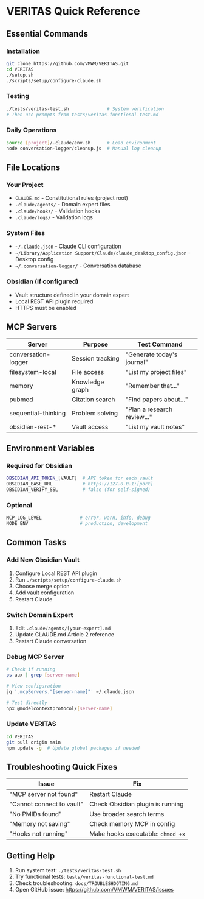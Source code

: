 # VERITAS Quick Reference

## Essential Commands

### Installation
```bash
git clone https://github.com/VMWM/VERITAS.git
cd VERITAS
./setup.sh
./scripts/setup/configure-claude.sh
```

### Testing
```bash
./tests/veritas-test.sh              # System verification
# Then use prompts from tests/veritas-functional-test.md
```

### Daily Operations
```bash
source [project]/.claude/env.sh      # Load environment
node conversation-logger/cleanup.js  # Manual log cleanup
```

## File Locations

### Your Project
- `CLAUDE.md` - Constitutional rules (project root)
- `.claude/agents/` - Domain expert files
- `.claude/hooks/` - Validation hooks
- `.claude/logs/` - Validation logs

### System Files
- `~/.claude.json` - Claude CLI configuration
- `~/Library/Application Support/Claude/claude_desktop_config.json` - Desktop config
- `~/.conversation-logger/` - Conversation database

### Obsidian (if configured)
- Vault structure defined in your domain expert
- Local REST API plugin required
- HTTPS must be enabled

## MCP Servers

| Server | Purpose | Test Command |
|--------|---------|--------------|
| conversation-logger | Session tracking | "Generate today's journal" |
| filesystem-local | File access | "List my project files" |
| memory | Knowledge graph | "Remember that..." |
| pubmed | Citation search | "Find papers about..." |
| sequential-thinking | Problem solving | "Plan a research review..." |
| obsidian-rest-* | Vault access | "List my vault notes" |

## Environment Variables

### Required for Obsidian
```bash
OBSIDIAN_API_TOKEN_[VAULT]  # API token for each vault
OBSIDIAN_BASE_URL           # https://127.0.0.1:[port]
OBSIDIAN_VERIFY_SSL         # false (for self-signed)
```

### Optional
```bash
MCP_LOG_LEVEL              # error, warn, info, debug
NODE_ENV                   # production, development
```

## Common Tasks

### Add New Obsidian Vault
1. Configure Local REST API plugin
2. Run `./scripts/setup/configure-claude.sh`
3. Choose merge option
4. Add vault configuration
5. Restart Claude

### Switch Domain Expert
1. Edit `.claude/agents/[your-expert].md`
2. Update CLAUDE.md Article 2 reference
3. Restart Claude conversation

### Debug MCP Server
```bash
# Check if running
ps aux | grep [server-name]

# View configuration
jq '.mcpServers."[server-name]"' ~/.claude.json

# Test directly
npx @modelcontextprotocol/[server-name]
```

### Update VERITAS
```bash
cd VERITAS
git pull origin main
npm update -g  # Update global packages if needed
```

## Troubleshooting Quick Fixes

| Issue | Fix |
|-------|-----|
| "MCP server not found" | Restart Claude |
| "Cannot connect to vault" | Check Obsidian plugin is running |
| "No PMIDs found" | Use broader search terms |
| "Memory not saving" | Check memory MCP in config |
| "Hooks not running" | Make hooks executable: `chmod +x` |

## Getting Help

1. Run system test: `./tests/veritas-test.sh`
2. Try functional tests: `tests/veritas-functional-test.md`
3. Check troubleshooting: `docs/TROUBLESHOOTING.md`
4. Open GitHub issue: https://github.com/VMWM/VERITAS/issues